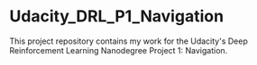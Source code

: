 # Udacity_DRL_P1_Navigation
This project repository contains my work for the Udacity's Deep Reinforcement Learning Nanodegree Project 1: Navigation.
